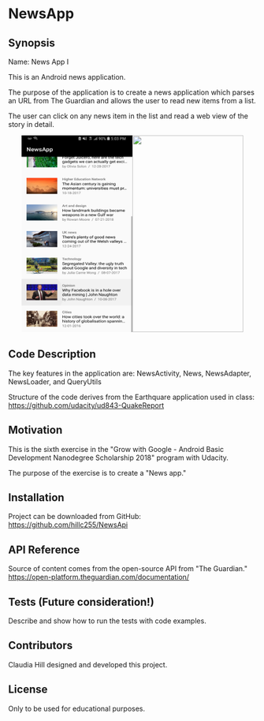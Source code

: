 # NewsApp

## Synopsis

Name: News App I

This is an Android news application.

The purpose of the application is to create a news application which parses an URL from The Guardian and allows the user to read
new items from a list. 

The user can click on any news item in the list and read a web view of the story in detail.

<p align="center">
 <kbd><img width="225" height="399" src="readme_assets/NewsAppf.jpg"></kbd><kbd><img width="225" height="399" src="readme_assets/NewsApp2.png"></kbd>
</p>

## Code Description

The key features in the application are:  NewsActivity, News, NewsAdapter, NewsLoader, and QueryUtils

Structure of the code derives from the Earthquare application used in class:</br>
https://github.com/udacity/ud843-QuakeReport </br>


## Motivation

This is the sixth exercise in the "Grow with Google - Android Basic Development Nanodegree Scholarship 2018" program with Udacity.

The purpose of the exercise is to create a "News app."

## Installation

Project can be downloaded from GitHub:</br>
https://github.com/hillc255/NewsApi</br>

## API Reference

Source of content comes from the open-source API from "The Guardian."</br>
https://open-platform.theguardian.com/documentation/ </br> 

## Tests (Future consideration!)

Describe and show how to run the tests with code examples.

## Contributors

Claudia Hill designed and developed this project.

## License

Only to be used for educational purposes.
